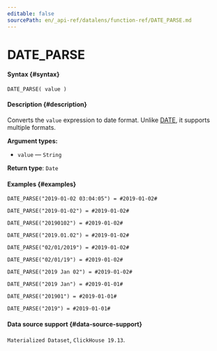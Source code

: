 ```yaml
---
editable: false
sourcePath: en/_api-ref/datalens/function-ref/DATE_PARSE.md
---
```



# DATE_PARSE



#### Syntax {#syntax}


```
DATE_PARSE( value )
```

#### Description {#description}
Converts the `value` expression to date format. Unlike [DATE](DATE.md), it supports multiple formats.

**Argument types:**
- `value` — `String`


**Return type**: `Date`

#### Examples {#examples}

```
DATE_PARSE("2019-01-02 03:04:05") = #2019-01-02#
```

```
DATE_PARSE("2019-01-02") = #2019-01-02#
```

```
DATE_PARSE("20190102") = #2019-01-02#
```

```
DATE_PARSE("2019.01.02") = #2019-01-02#
```

```
DATE_PARSE("02/01/2019") = #2019-01-02#
```

```
DATE_PARSE("02/01/19") = #2019-01-02#
```

```
DATE_PARSE("2019 Jan 02") = #2019-01-02#
```

```
DATE_PARSE("2019 Jan") = #2019-01-01#
```

```
DATE_PARSE("201901") = #2019-01-01#
```

```
DATE_PARSE("2019") = #2019-01-01#
```


#### Data source support {#data-source-support}

`Materialized Dataset`, `ClickHouse 19.13`.
